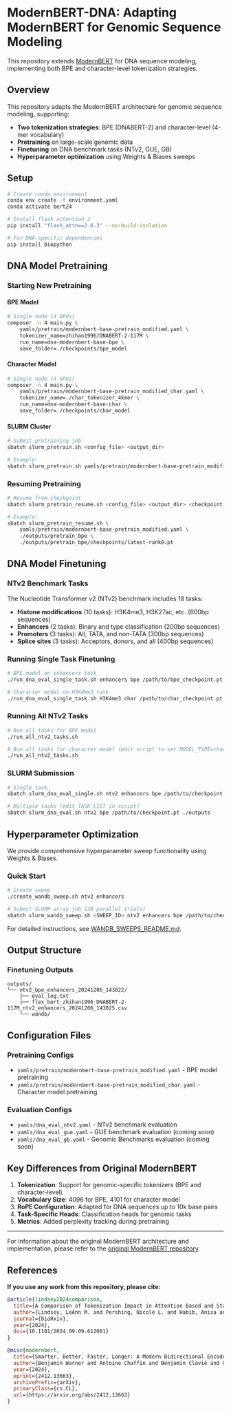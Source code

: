 # ModernBERT-DNA: Adapting ModernBERT for Genomic Sequence Modeling

This repository extends [ModernBERT](https://github.com/AnswerDotAI/ModernBERT) for DNA sequence modeling, implementing both BPE and character-level tokenization strategies.

## Overview

This repository adapts the ModernBERT architecture for genomic sequence modeling, supporting:
- **Two tokenization strategies**: BPE (DNABERT-2) and character-level (4-mer vocabulary)
- **Pretraining** on large-scale genomic data
- **Finetuning** on DNA benchmark tasks (NTv2, GUE, GB)
- **Hyperparameter optimization** using Weights & Biases sweeps

## Setup

```bash
# Create conda environment
conda env create -f environment.yaml
conda activate bert24

# Install flash attention 2
pip install "flash_attn==2.6.3" --no-build-isolation

# For DNA-specific dependencies
pip install biopython
```

## DNA Model Pretraining

### Starting New Pretraining

#### BPE Model
```bash
# Single node (4 GPUs)
composer -n 4 main.py \
    yamls/pretrain/modernbert-base-pretrain_modified.yaml \
    tokenizer_name=zhihan1996/DNABERT-2-117M \
    run_name=dna-modernbert-base-bpe \
    save_folder=./checkpoints/bpe_model
```

#### Character Model
```bash
# Single node (4 GPUs)
composer -n 4 main.py \
    yamls/pretrain/modernbert-base-pretrain_modified_char.yaml \
    tokenizer_name=./char_tokenizer_4kmer \
    run_name=dna-modernbert-base-char \
    save_folder=./checkpoints/char_model
```

#### SLURM Cluster
```bash
# Submit pretraining job
sbatch slurm_pretrain.sh <config_file> <output_dir>

# Example:
sbatch slurm_pretrain.sh yamls/pretrain/modernbert-base-pretrain_modified.yaml ./outputs/pretrain_bpe
```

### Resuming Pretraining

```bash
# Resume from checkpoint
sbatch slurm_pretrain_resume.sh <config_file> <output_dir> <checkpoint_path>

# Example:
sbatch slurm_pretrain_resume.sh \
    yamls/pretrain/modernbert-base-pretrain_modified.yaml \
    ./outputs/pretrain_bpe \
    ./outputs/pretrain_bpe/checkpoints/latest-rank0.pt
```

## DNA Model Finetuning

### NTv2 Benchmark Tasks

The Nucleotide Transformer v2 (NTv2) benchmark includes 18 tasks:
- **Histone modifications** (10 tasks): H3K4me3, H3K27ac, etc. (600bp sequences)
- **Enhancers** (2 tasks): Binary and type classification (200bp sequences)
- **Promoters** (3 tasks): All, TATA, and non-TATA (300bp sequences)
- **Splice sites** (3 tasks): Acceptors, donors, and all (400bp sequences)

### Running Single Task Finetuning

```bash
# BPE model on enhancers task
./run_dna_eval_single_task.sh enhancers bpe /path/to/bpe_checkpoint.pt ./outputs

# Character model on H3K4me3 task
./run_dna_eval_single_task.sh H3K4me3 char /path/to/char_checkpoint.pt ./outputs
```

### Running All NTv2 Tasks

```bash
# Run all tasks for BPE model
./run_all_ntv2_tasks.sh

# Run all tasks for character model (edit script to set MODEL_TYPE=char)
./run_all_ntv2_tasks.sh
```

### SLURM Submission

```bash
# Single task
sbatch slurm_dna_eval_single.sh ntv2 enhancers bpe /path/to/checkpoint.pt ./outputs zhihan1996/DNABERT-2-117M

# Multiple tasks (edit TASK_LIST in script)
sbatch slurm_dna_eval.sh ntv2 bpe /path/to/checkpoint.pt ./outputs
```

## Hyperparameter Optimization

We provide comprehensive hyperparameter sweep functionality using Weights & Biases.

### Quick Start
```bash
# Create sweep
./create_wandb_sweep.sh ntv2 enhancers

# Submit SLURM array job (20 parallel trials)
sbatch slurm_wandb_sweep.sh <SWEEP_ID> ntv2 enhancers bpe /path/to/checkpoint.pt
```

For detailed instructions, see [WANDB_SWEEPS_README.md](WANDB_SWEEPS_README.md).

## Output Structure

### Finetuning Outputs
```
outputs/
└── ntv2_bpe_enhancers_20241206_143022/
    ├── eval_log.txt
    ├── flex_bert_zhihan1996_DNABERT-2-117M_ntv2_enhancers_20241206_143025.csv
    └── wandb/
```

## Configuration Files

### Pretraining Configs
- `yamls/pretrain/modernbert-base-pretrain_modified.yaml` - BPE model pretraining
- `yamls/pretrain/modernbert-base-pretrain_modified_char.yaml` - Character model pretraining

### Evaluation Configs
- `yamls/dna_eval_ntv2.yaml` - NTv2 benchmark evaluation
- `yamls/dna_eval_gue.yaml` - GUE benchmark evaluation (coming soon)
- `yamls/dna_eval_gb.yaml` - Genomic Benchmarks evaluation (coming soon)

## Key Differences from Original ModernBERT

1. **Tokenization**: Support for genomic-specific tokenizers (BPE and character-level)
2. **Vocabulary Size**: 4096 for BPE, 4101 for character model
3. **RoPE Configuration**: Adapted for DNA sequences up to 10k base pairs
4. **Task-Specific Heads**: Classification heads for genomic tasks
5. **Metrics**: Added perplexity tracking during pretraining

---

For information about the original ModernBERT architecture and implementation, please refer to the [original ModernBERT repository](https://github.com/AnswerDotAI/ModernBERT).

## References

**If you use any work from this repository, please cite:**

```bibtex
@article{lindsey2024comparison,
  title={A Comparison of Tokenization Impact in Attention Based and State Space Genomic Language Models},
  author={Lindsey, LeAnn M. and Pershing, Nicole L. and Habib, Anisa and Stephens, W. Zac and Blaschke, Anne J. and Sundar, Hari},
  journal={bioRxiv},
  year={2024},
  doi={10.1101/2024.09.09.612081}
}

@misc{modernbert,
  title={Smarter, Better, Faster, Longer: A Modern Bidirectional Encoder for Fast, Memory Efficient, and Long Context Finetuning and Inference}, 
  author={Benjamin Warner and Antoine Chaffin and Benjamin Clavié and Orion Weller and Oskar Hallström and Said Taghadouini and Alexis Gallagher and Raja Biswas and Faisal Ladhak and Tom Aarsen and Nathan Cooper and Griffin Adams and Jeremy Howard and Iacopo Poli},
  year={2024},
  eprint={2412.13663},
  archivePrefix={arXiv},
  primaryClass={cs.CL},
  url={https://arxiv.org/abs/2412.13663}
}
```